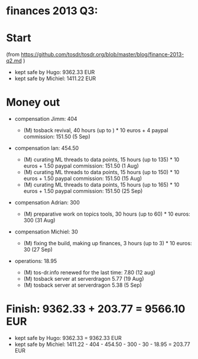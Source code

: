 # finances 2013 Q3:

# Start
(from https://github.com/tosdr/tosdr.org/blob/master/blog/finance-2013-q2.md )

* kept safe by Hugo: 9362.33 EUR
* kept safe by Michiel: 1411.22 EUR

# Money out

* compensation Jimm: 404
    * (M) tosback revival, 40 hours (up to ) * 10 euros + 4 paypal commission: 151.50 (5 Sep)

* compensation Ian: 454.50
    * (M) curating ML threads to data points, 15 hours (up to 135) * 10 euros + 1.50 paypal commission: 151.50 (1 Aug)
    * (M) curating ML threads to data points, 15 hours (up to 150) * 10 euros + 1.50 paypal commission: 151.50 (15 Aug)
    * (M) curating ML threads to data points, 15 hours (up to 165) * 10 euros + 1.50 paypal commission: 151.50 (25 Sep)

* compensation Adrian: 300
    * (M) preparative work on topics tools, 30 hours (up to 60) * 10 euros: 300 (31 Aug)

* compensation Michiel: 30
    * (M) fixing the build, making up finances, 3 hours (up to 3) * 10 euros: 30 (27 Sep)

* operations: 18.95
    * (M) tos-dr.info renewed for the last time: 7.80 (12 aug)
    * (M) tosback server at serverdragon 5.77 (19 Aug)
    * (M) tosback server at serverdragon 5.38 (5 Sep)

# Finish: 9362.33 + 203.77  = 9566.10 EUR

* kept safe by Hugo: 9362.33 = 9362.33 EUR
* kept safe by Michiel: 1411.22 - 404 - 454.50 - 300 - 30 - 18.95 = 203.77 EUR

